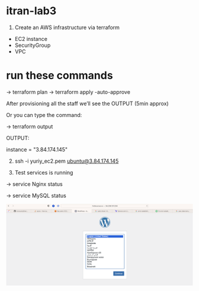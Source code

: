 # itran-lab3

1. Create an AWS infrastructure via terraform

- EC2 instance
- SecurityGroup
- VPC

# run these commands
-> terraform plan
-> terraform apply -auto-approve

After provisioning all the staff we’ll see the OUTPUT (5min approx)

Or you can type the command:

-> terraform output

OUTPUT:

instance = "3.84.174.145"

2. ssh -i yuriy_ec2.pem ubuntu@3.84.174.145

3. Test services is running

-> service Nginx status

-> service MySQL status

![wordpress installed successfully](https://github.com/ivnovyuriy/itran-lab3/blob/6ff4be705897a5e4b900d3ca1237dd91c59dacc6/img/1.png)